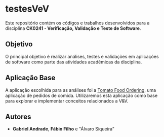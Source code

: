 # testesVeV

Este repositório contém os códigos e trabalhos desenvolvidos para a disciplina **CK0241 - Verificação, Validação e Teste de Software**.

## Objetivo

O principal objetivo é realizar análises, testes e validações em aplicações de software como parte das atividades acadêmicas da disciplina.

## Aplicação Base

A aplicação escolhida para as análises foi a [Tomato Food Ordering](https://github.com/AthrvaNaik/Tomato-FoodOrdering.git), uma aplicação de pedidos de comida. Utilizaremos esta aplicação como base para explorar e implementar conceitos relacionados a V&V.



## Autores

- **Gabriel Andrade**, **Fábio Filho** e "Álvaro Siqueira"


